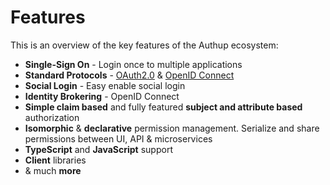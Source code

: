 # Features

This is an overview of the key features of the Authup ecosystem:

- **Single-Sign On** - Login once to multiple applications
- **Standard Protocols** - [OAuth2.0](https://tools.ietf.org/html/rfc6749) & [OpenID Connect](https://openid.net/connect/)
- **Social Login** - Easy enable social login
- **Identity Brokering** - OpenID Connect
- **Simple claim based** and fully featured **subject and attribute based** authorization
- **Isomorphic** & **declarative** permission management. Serialize and share permissions between UI, API & microservices
- **TypeScript** and **JavaScript** support
- **Client** libraries
- & much **more**
